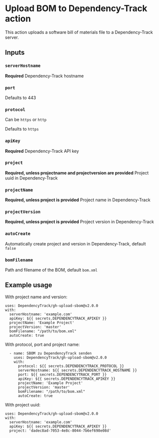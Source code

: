 # Upload BOM to Dependency-Track action

This action uploads a software bill of materials file to a Dependency-Track server.

## Inputs

### `serverHostname`

**Required** Dependency-Track hostname

### `port`

Defaults to 443

### `protocol`

Can be `https` or `http`

Defaults to `https`

### `apiKey`

**Required** Dependency-Track API key

### `project`

**Required, unless projectname and projectversion are provided** Project uuid in Dependency-Track

### `projectName`

**Required, unless project is provided** Project name in Dependency-Track

### `projectVersion`

**Required, unless project is provided** Project version in Dependency-Track

### `autoCreate`

Automatically create project and version in Dependency-Track, default `false`

### `bomFilename`

Path and filename of the BOM, default `bom.xml`

## Example usage

With project name and version:
```
uses: DependencyTrack/gh-upload-sbom@v2.0.0
with:
  serverHostname: 'example.com'
  apiKey: ${{ secrets.DEPENDENCYTRACK_APIKEY }}
  projectName: 'Example Project'
  projectVersion: 'master'
  bomFilename: "/path/to/bom.xml"
  autoCreate: true
```

With protocol, port and project name:
```
  - name: SBOM zu DependencyTrack senden
    uses: DependencyTrack/gh-upload-sbom@v2.0.0
    with:
      protocol: ${{ secrets.DEPENDENCYTRACK_PROTOCOL }}
      serverHostname: ${{ secrets.DEPENDENCYTRACK_HOSTNAME }}
      port: ${{ secrets.DEPENDENCYTRACK_PORT }}
      apiKey: ${{ secrets.DEPENDENCYTRACK_APIKEY }}
      projectName: 'Example Project'
      projectVersion: 'master'
      bomFilename: "/path/to/bom.xml"
      autoCreate: true
```

With project uuid:
```
uses: DependencyTrack/gh-upload-sbom@v2.0.0
with:
  serverHostname: 'example.com'
  apiKey: ${{ secrets.DEPENDENCYTRACK_APIKEY }}
  project: 'dadec8ad-7053-4e8c-8044-7b6ef698e08d'
```
